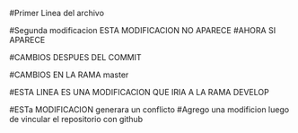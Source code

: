 #Primer Linea del archivo

#Segunda modificacion ESTA MODIFICACION NO APARECE
#AHORA SI APARECE

#CAMBIOS DESPUES DEL COMMIT

#CAMBIOS EN LA RAMA master

#ESTA LINEA ES UNA MODIFICACION QUE IRIA A LA RAMA DEVELOP


#ESTa MODIFICACION generara un conflicto
#Agrego una modificion luego de vincular el repositorio con github
